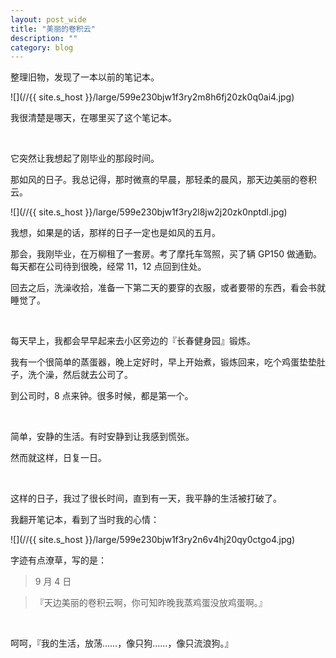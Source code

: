 ```yaml
---
layout: post_wide
title: "美丽的卷积云"
description: ""
category: blog
---
```


整理旧物，发现了一本以前的笔记本。

![](//{{ site.s_host }}/large/599e230bjw1f3ry2m8h6fj20zk0q0ai4.jpg)

我很清楚是哪天，在哪里买了这个笔记本。

<br/>

它突然让我想起了刚毕业的那段时间。

那如风的日子。我总记得，那时微熹的早晨，那轻柔的晨风，那天边美丽的卷积云。

![](//{{ site.s_host }}/large/599e230bjw1f3ry2l8jw2j20zk0nptdl.jpg)

我想，如果是的话，那样的日子一定也是如风的五月。

那会，我刚毕业，在万柳租了一套房。考了摩托车驾照，买了辆 GP150 做通勤。每天都在公司待到很晚，经常 11，12 点回到住处。

回去之后，洗澡收拾，准备一下第二天的要穿的衣服，或者要带的东西，看会书就睡觉了。

<br/>

每天早上，我都会早早起来去小区旁边的『长春健身园』锻炼。

我有一个很简单的蒸蛋器，晚上定好时，早上开始煮，锻炼回来，吃个鸡蛋垫垫肚子，洗个澡，然后就去公司了。

到公司时，8 点来钟。很多时候，都是第一个。

<br/>

简单，安静的生活。有时安静到让我感到慌张。

然而就这样，日复一日。

<br/>

这样的日子，我过了很长时间，直到有一天，我平静的生活被打破了。

我翻开笔记本，看到了当时我的心情：

![](//{{ site.s_host }}/large/599e230bjw1f3ry2n6v4hj20qy0ctgo4.jpg)

字迹有点潦草，写的是：

>  9 月 4 日

> 『天边美丽的卷积云啊，你可知昨晚我蒸鸡蛋没放鸡蛋啊。』

<br/>

呵呵，『我的生活，放荡……，像只狗……，像只流浪狗。』

<br/>

<br/>
